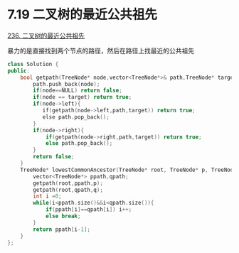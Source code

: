 # 7.19 二叉树的最近公共祖先

[236. 二叉树的最近公共祖先](https://leetcode.cn/problems/lowest-common-ancestor-of-a-binary-tree/)

暴力的是直接找到两个节点的路径，然后在路径上找最近的公共祖先

```cpp
class Solution {
public:
    bool getpath(TreeNode* node,vector<TreeNode*>& path,TreeNode* target){
        path.push_back(node);
        if(node==NULL) return false;
        if(node == target) return true;
        if(node->left){
           if(getpath(node->left,path,target)) return true;
           else path.pop_back();
        }
        if(node->right){
            if(getpath(node->right,path,target)) return true;
            else path.pop_back();
        }
        return false;
    }
    TreeNode* lowestCommonAncestor(TreeNode* root, TreeNode* p, TreeNode* q) {
        vector<TreeNode*> ppath,qpath;
        getpath(root,ppath,p);
        getpath(root,qpath,q);
        int i =0;
        while(i<ppath.size()&&i<qpath.size()){
            if(ppath[i]==qpath[i]) i++;
            else break;
        }
        return ppath[i-1];
    }
};
```


